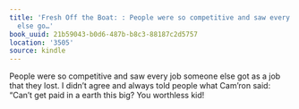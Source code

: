 ```yaml
---
title: 'Fresh Off the Boat: : People were so competitive and saw every job someone
  else go…'
book_uuid: 21b59043-b0d6-487b-b8c3-88187c2d5757
location: '3505'
source: kindle
---
```


People were so competitive and saw every job someone else got as a job that they lost. I didn’t agree and always told people what Cam’ron said: “Can’t get paid in a earth this big? You worthless kid!